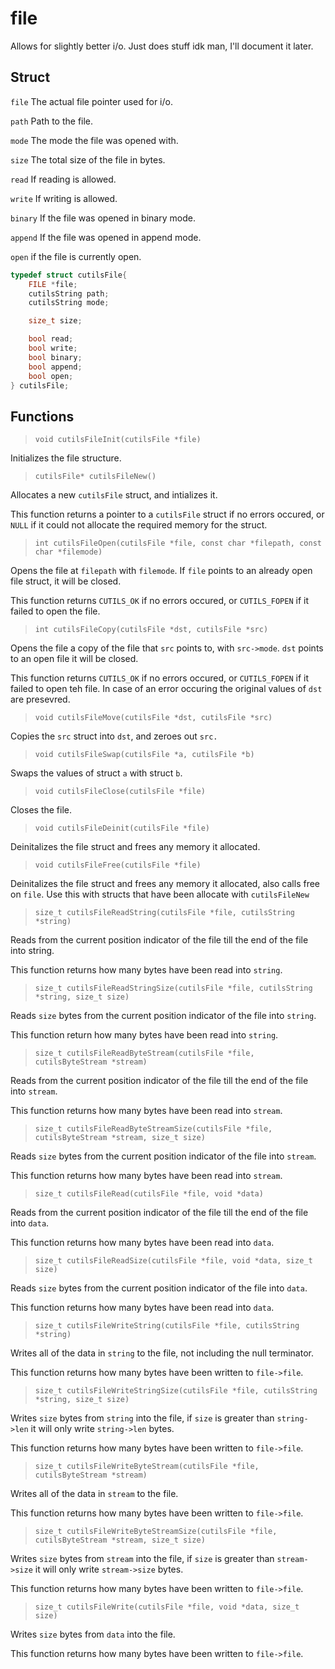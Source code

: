 # file

Allows for slightly better i/o. Just does stuff idk man, I'll document it later.

## Struct

`file` The actual file pointer used for i/o.

`path` Path to the file.

`mode` The mode the file was opened with.

`size` The total size of the file in bytes.

`read` If reading is allowed.

`write` If writing is allowed.

`binary` If the file was opened in binary mode.

`append` If the file was opened in append mode.

`open` if the file is currently open.

```c
typedef struct cutilsFile{
	FILE *file;
	cutilsString path;
	cutilsString mode;

	size_t size;

	bool read;
	bool write;
	bool binary;
	bool append;
	bool open;
} cutilsFile;
```

## Functions

>`void cutilsFileInit(cutilsFile *file)`

Initializes the file structure.

>`cutilsFile* cutilsFileNew()`

Allocates a new `cutilsFile` struct, and intializes it.

This function returns a pointer to a `cutilsFile` struct if no errors occured, or `NULL` if it could not allocate the required memory for the struct.

>`int cutilsFileOpen(cutilsFile *file, const char *filepath, const char *filemode)`

Opens the file at `filepath` with `filemode`. If `file` points to an already open file struct, it will be closed.

This function returns `CUTILS_OK` if no errors occured, or `CUTILS_FOPEN` if it failed to open the file.

>`int cutilsFileCopy(cutilsFile *dst, cutilsFile *src)`

Opens the file a copy of the file that `src` points to, with `src->mode`. `dst` points to an open file it will be closed.

This function returns `CUTILS_OK` if no errors occured, or `CUTILS_FOPEN` if it failed to open teh file. In case of an error occuring the original values of `dst` are presevred.

>`void cutilsFileMove(cutilsFile *dst, cutilsFile *src)`

Copies the `src` struct into `dst`, and zeroes out `src.`

>`void cutilsFileSwap(cutilsFile *a, cutilsFile *b)`

Swaps the values of struct `a` with struct `b`.

>`void cutilsFileClose(cutilsFile *file)`

Closes the file.

>`void cutilsFileDeinit(cutilsFile *file)`

Deinitalizes the file struct and frees any memory it allocated.

>`void cutilsFileFree(cutilsFile *file)`

Deinitalizes the file struct and frees any memory it allocated, also calls free on `file`. Use this with structs that have been allocate with `cutilsFileNew`

>`size_t cutilsFileReadString(cutilsFile *file, cutilsString *string)`

Reads from the current position indicator of the file till the end of the file into string.

This function returns how many bytes have been read into `string`.

>`size_t cutilsFileReadStringSize(cutilsFile *file, cutilsString *string, size_t size)`

Reads `size` bytes from the current position indicator of the file into `string`.

This function return how many bytes have been read into `string`.

>`size_t cutilsFileReadByteStream(cutilsFile *file, cutilsByteStream *stream)`

Reads from the current position indicator of the file till the end of the file into `stream`.

This function returns how many bytes have been read into `stream`.

>`size_t cutilsFileReadByteStreamSize(cutilsFile *file, cutilsByteStream *stream, size_t size)`

Reads `size` bytes from the current position indicator of the file into `stream`.

This function returns how many bytes have been read into `stream`.

>`size_t cutilsFileRead(cutilsFile *file, void *data)`

Reads from the current position indicator of the file till the end of the file into `data`.

This function returns how many bytes have been read into `data`.

>`size_t cutilsFileReadSize(cutilsFile *file, void *data, size_t size)`

Reads `size` bytes from the current position indicator of the file into `data`.

This function returns how many bytes have been read into `data`.

>`size_t cutilsFileWriteString(cutilsFile *file, cutilsString *string)`

Writes all of the data in `string` to the file, not including the null terminator.

This function returns how many bytes have been written to `file->file`.

>`size_t cutilsFileWriteStringSize(cutilsFile *file, cutilsString *string, size_t size)`

Writes `size` bytes from `string` into the file, if `size` is greater than `string->len` it will only write `string->len` bytes.

This function returns how many bytes have been written to `file->file`.

>`size_t cutilsFileWriteByteStream(cutilsFile *file, cutilsByteStream *stream)`

Writes all of the data in `stream` to the file.

This function returns how many bytes have been written to `file->file`.

>`size_t cutilsFileWriteByteStreamSize(cutilsFile *file, cutilsByteStream *stream, size_t size)`

Writes `size` bytes from `stream` into the file, if `size` is greater than `stream->size` it will only write `stream->size` bytes.

This function returns how many bytes have been written to `file->file`.

>`size_t cutilsFileWrite(cutilsFile *file, void *data, size_t size)`

Writes `size` bytes from `data` into the file.

This function returns how many bytes have been written to `file->file`.
